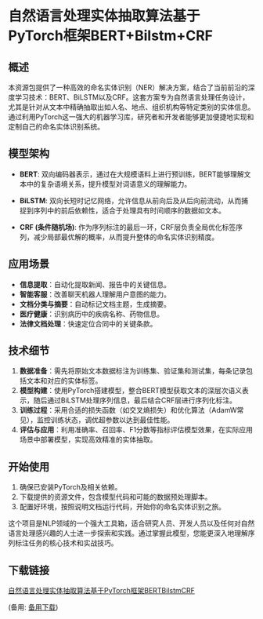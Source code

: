 # 自然语言处理实体抽取算法基于PyTorch框架BERT+Bilstm+CRF

## 概述

本资源包提供了一种高效的命名实体识别（NER）解决方案，结合了当前前沿的深度学习技术：BERT、BiLSTM以及CRF。这套方案专为自然语言处理任务设计，尤其是针对从文本中精确抽取出如人名、地点、组织机构等特定类别的实体信息。通过利用PyTorch这一强大的机器学习库，研究者和开发者能够更加便捷地实现和定制自己的命名实体识别系统。

## 模型架构

- **BERT**: 双向编码器表示，通过在大规模语料上进行预训练，BERT能够理解文本中的复杂语境关系，提升模型对词语意义的理解能力。
  
- **BiLSTM**: 双向长短时记忆网络，允许信息从前向后及从后向前流动，从而捕捉到序列中的前后依赖性，适合于处理具有时间顺序的数据如文本。

- **CRF (条件随机场)**: 作为序列标注的最后一环，CRF层负责全局优化标签序列，减少局部最优解的概率，从而提升整体的命名实体识别精度。

## 应用场景

- **信息提取**：自动化提取新闻、报告中的关键信息。
- **智能客服**：改善聊天机器人理解用户意图的能力。
- **文档分类与摘要**：自动标记文档主题，生成摘要。
- **医疗健康**：识别病历中的疾病名称、药物信息。
- **法律文档处理**：快速定位合同中的关键条款。

## 技术细节

1. **数据准备**：需先将原始文本数据标注为训练集、验证集和测试集，每条记录包括文本和对应的实体标签。
2. **模型构建**：使用PyTorch搭建模型，整合BERT模型获取文本的深层次语义表示，随后通过BiLSTM处理序列信息，最后结合CRF层进行序列化标注。
3. **训练过程**：采用合适的损失函数（如交叉熵损失）和优化算法（AdamW常见），监控训练状态，调优超参数以达到最佳性能。
4. **评估与应用**：利用准确率、召回率、F1分数等指标评估模型效果，在实际应用场景中部署模型，实现高效精准的实体抽取。

## 开始使用

1. 确保已安装PyTorch及相关依赖。
2. 下载提供的资源文件，包含模型代码和可能的数据预处理脚本。
3. 配置好环境，按照说明文档运行代码，开始你的命名实体识别之旅。

这个项目是NLP领域的一个强大工具箱，适合研究人员、开发人员以及任何对自然语言处理感兴趣的人士进一步探索和实践。通过掌握此模型，您能更深入地理解序列标注任务的核心技术和实战技巧。

## 下载链接
[自然语言处理实体抽取算法基于PyTorch框架BERTBilstmCRF](https://pan.quark.cn/s/0014256b8183) 

(备用: [备用下载](https://pan.baidu.com/s/1zp29CM8b12MaBj-xRKh_mw?pwd=1ntr))
